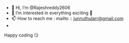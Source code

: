 - 👋 Hi, I’m @Rajeshreddy2606
- 👀 I’m interested in everything exciting 🤭
- 📫 How to reach me : mailto :: junnuthularr@gmail.com
- 
 Happy coding 😏
<!---
Rajeshreddy2606/Rajeshreddy2606 is a ✨ special ✨ repository because its `README.md` (this file) appears on your GitHub profile.
You can click the Preview link to take a look at your changes.
--->
